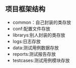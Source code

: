## 项目框架结构
- common：自己封装的类存放 
- conf:配置文件存放 
- librarys:别人封装的类存放 
- logs:日志存放 
- data:测试用例数据存放 
- reports:测试报告存放 
- testcases:测试用例模块存放
